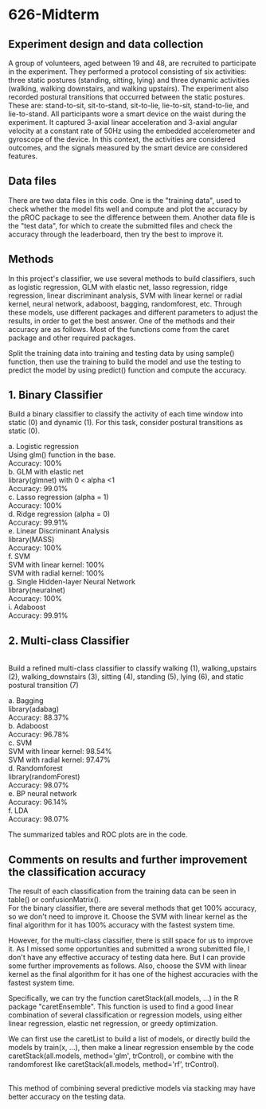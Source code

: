 # 626-Midterm

## Experiment design and data collection

A group of volunteers, aged between 19 and 48, are recruited to participate in the experiment. They performed a protocol consisting of six activities: three static postures (standing, sitting, lying) and three dynamic activities (walking, walking downstairs, and walking upstairs). The experiment also recorded postural transitions that occurred between the static postures. These are: stand-to-sit, sit-to-stand, sit-to-lie, lie-to-sit, stand-to-lie, and lie-to-stand. All participants wore a smart device on the waist during the experiment. It captured 3-axial linear acceleration and 3-axial angular velocity at a constant rate of 50Hz using the embedded accelerometer and gyroscope of the device. In this context, the activities are considered outcomes, and the signals measured by the smart device are considered features. 

## Data files 

There are two data files in this code. One is the "training data", used to check whether the model fits well and compute and plot the accuracy by the pROC package to see the difference between them. Another data file is the "test data", for which to create the submitted files and check the accuracy through the leaderboard, then try the best to improve it. 

## Methods
In this project's classifier, we use several methods to build classifiers, such as logistic regression, GLM with elastic net, lasso regression, ridge regression, linear discriminant analysis, SVM with linear kernel or radial kernel, neural network, adaboost, bagging, randomforest, etc. Through these models, use different packages and different parameters to adjust the results, in order to get the best answer. One of the methods and their accuracy are as follows. Most of the functions come from the caret package and other required packages.
<br/>

Split the training data into training and testing data by using sample() function, then use the training to build the model and use the testing to predict the model by using predict() function and compute the accuracy.

## 1. Binary Classifier
Build a binary classifier to classify the activity of each time window into static (0) and dynamic (1). For this task, consider postural transitions as static (0).
<br/>

a. Logistic regression 
<br/>
Using glm() function in the base.
<br/>
Accuracy: 100%
<br/>
b.  GLM with elastic net
<br/>
library(glmnet) with 0 < alpha <1
<br/>
Accuracy: 99.01%
<br/>
c. Lasso regression (alpha = 1)
<br/>
Accuracy: 100%
<br/>
d. Ridge regression (alpha = 0)
<br/>
Accuracy: 99.91%
<br/>
e. Linear Discriminant Analysis
<br/>
library(MASS)
<br/>
Accuracy: 100%
<br/>
f. SVM
<br/>
SVM with linear kernel: 100%
<br/>
SVM with radial kernel: 100%
<br/>
g. Single Hidden-layer Neural Network
<br/>
library(neuralnet)
<br/>
Accuracy: 100%
<br/>
i. Adaboost
<br/>
Accuracy:  99.91%
<br/>

## 2. Multi-class Classifier
<br/>
Build a refined multi-class classifier to classify walking (1), walking_upstairs (2), walking_downstairs (3), sitting (4), standing (5), lying (6), and static postural transition (7)

<br/>

a. Bagging
<br/>
library(adabag)
<br/>
Accuracy: 88.37%
<br/>
b. Adaboost
<br/>
Accuracy: 96.78%
<br/>
c. SVM
<br/>
SVM with linear kernel: 98.54%
<br/>
SVM with radial kernel: 97.47%
<br/>
d. Randomforest
<br/>
library(randomForest)
<br/>
Accuracy: 98.07%
<br/>
e. BP neural network
<br/>
Accuracy: 96.14%
<br/>
f. LDA
<br/>
Accuracy: 98.07%
<br/>

The summarized tables and ROC plots are in the code.

## Comments on results and further improvement the classification accuracy
The result of each classification from the training data can be seen in table() or confusionMatrix().
<br/>
For the binary classifier, there are several methods that get 100% accuracy, so we don't need to improve it. Choose the SVM with linear kernel as the final algorithm for it has 100% accuracy with the fastest system time.
<br/>

However, for the multi-class classifier, there is still space for us to improve it. As I missed some opportunities and submitted a wrong submitted file, I don't have any effective accuracy of testing data here. But I can provide some further improvements as follows. Also, choose the SVM with linear kernel as the final algorithm for it has one of the highest accuracies with the fastest system time.
<br/>

Specifically, we can try the function caretStack(all.models, ...) in the R package "caretEnsemble". This function is used to find a good linear combination of several classification or regression models, using either linear regression, elastic net regression, or greedy optimization.
<br/>

We can first use the caretList to build a list of models, or directly build the models by train(x, ...), then make a linear regression ensemble by the code caretStack(all.models, method='glm', trControl), or combine with the randomforest like caretStack(all.models, method='rf', trControl). 

<br/>
This method of combining several predictive models via stacking may have better accuracy on the testing data.





